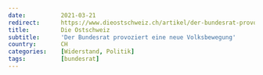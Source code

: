 ```yaml
---
date:          2021-03-21
redirect:      https://www.dieostschweiz.ch/artikel/der-bundesrat-provoziert-eine-neue-volksbewegung-5Y4mE5A
title:         Die Ostschweiz
subtitle:      'Der Bundesrat provoziert eine neue Volksbewegung'
country:       CH
categories:    [Widerstand, Politik]
tags:          [bundesrat]
---
```

